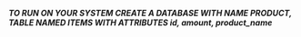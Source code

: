***TO RUN ON YOUR SYSTEM CREATE A DATABASE WITH NAME PRODUCT, TABLE NAMED ITEMS WITH ATTRIBUTES id, amount, product_name***
